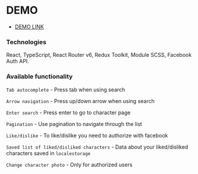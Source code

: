 # DEMO

- [DEMO LINK](https://yaremenko-maksym.github.io/Parception-test/)

### Technologies

React, TypeScript, React Router v6, Redux Toolkit, Module SCSS, Facebook Auth API. 

### Available functionality

`Tab autocomplete` - Press tab when using search

`Arrow navigation` - Press up/down arrow when using search

`Enter search` - Press enter to go to character page

`Pagination` - Use pagination to navigate through the list

`Like/dislike` - To like/dislike you need to authorize with facebook 

`Saved list of liked/disliked characters` - Data about your liked/disliked characters saved in `localestorage`

`Change character photo` - Only for authorized users

